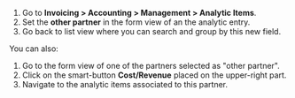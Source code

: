 1.  Go to **Invoicing \> Accounting \> Management \> Analytic Items**.
2.  Set the **other partner** in the form view of an the analytic entry.
3.  Go back to list view where you can search and group by this new
    field.

You can also:

1.  Go to the form view of one of the partners selected as "other
    partner".
2.  Click on the smart-button **Cost/Revenue** placed on the upper-right
    part.
3.  Navigate to the analytic items associated to this partner.
